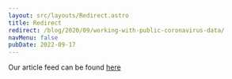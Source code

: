 ```yaml
---
layout: src/layouts/Redirect.astro
title: Redirect
redirect: /blog/2020/09/working-with-public-coronavirus-data/
navMenu: false
pubDate: 2022-09-17
---
```

<div>
Our article feed can be found <a href="/blog/2020/09/working-with-public-coronavirus-data/">here</a>
</div>
